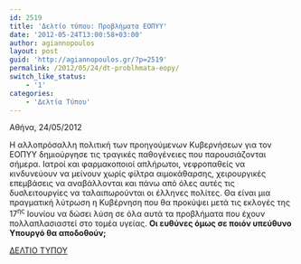 ```yaml
---
id: 2519
title: 'Δελτίο τύπου: Προβλήματα ΕΟΠΥΥ'
date: '2012-05-24T13:00:58+03:00'
author: agiannopoulos
layout: post
guid: 'http://agiannopoulos.gr/?p=2519'
permalink: /2012/05/24/dt-problhmata-eopy/
switch_like_status:
    - '1'
categories:
    - 'Δελτία Τύπου'
---
```


Αθήνα, 24/05/2012

Η αλλοπρόσαλλη πολιτική των προηγούμενων Κυβερνήσεων για τον ΕΟΠΥΥ δημιούργησε τις τραγικές παθογένειες που παρουσιάζονται σήμερα. Ιατροί και φαρμακοποιοί απλήρωτοι, νεφροπαθείς να κινδυνεύουν να μείνουν χωρίς φίλτρα αιμοκάθαρσης, χειρουργικές επεμβάσεις να αναβάλλονται και πάνω από όλες αυτές τις δυσλειτουργίες να ταλαιπωρούνται οι έλληνες πολίτες. Θα είναι μια πραγματική λύτρωση η Κυβέρνηση που θα προκύψει μετά τις εκλογές της 17<sup>ης</sup> Ιουνίου να δώσει λύση σε όλα αυτά τα προβλήματα που έχουν πολλαπλασιαστεί στο τομέα υγείας. **Οι ευθύνες όμως σε ποιόν υπεύθυνο Υπουργό θα αποδοθούν;**

[ΔΕΛΤΙΟ ΤΥΠΟΥ](http://localhost:8000/wp-content/uploads/2012/05/deltio_typou_gia_problhmata_eopyy_24052012.pdf)